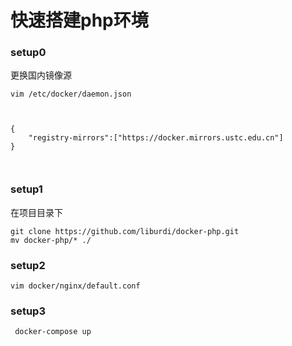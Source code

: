 # 快速搭建php环境
<b></b>

### setup0
更换国内镜像源
```
vim /etc/docker/daemon.json



{
    "registry-mirrors":["https://docker.mirrors.ustc.edu.cn"]
}



```

### setup1
在项目目录下

```
git clone https://github.com/liburdi/docker-php.git
mv docker-php/* ./
```

### setup2

```
vim docker/nginx/default.conf
```


### setup3

```
 docker-compose up
```
